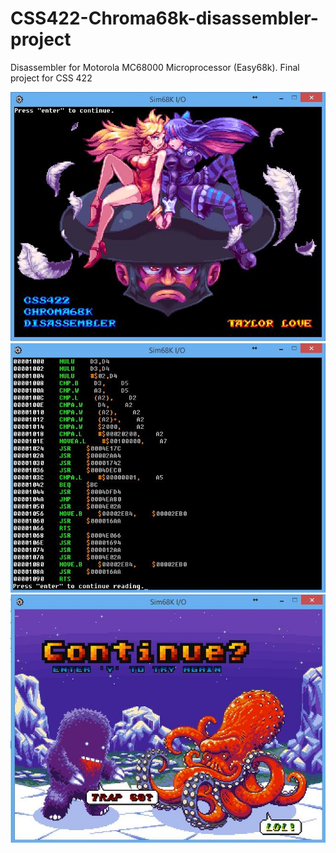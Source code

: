 # CSS422-Chroma68k-disassembler-project
Disassembler for Motorola MC68000 Microprocessor (Easy68k). Final project for CSS 422

![Intro Image](https://github.com/Pangamma/CSS422-Chroma68k-disassembler-project/blob/master/Intro.jpg?raw=true)
![Usage and Syntax shown](https://github.com/Pangamma/CSS422-Chroma68k-disassembler-project/blob/master/Usage.jpg?raw=true)
![Go Again?](https://github.com/Pangamma/CSS422-Chroma68k-disassembler-project/blob/master/goAgain.jpg?raw=true)

